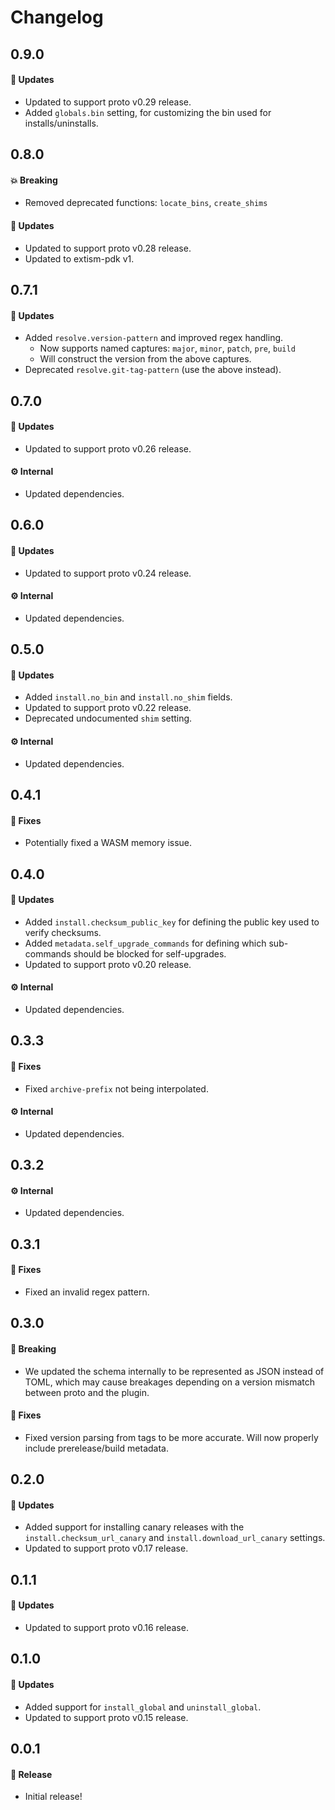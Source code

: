 # Changelog

## 0.9.0

#### 🚀 Updates

- Updated to support proto v0.29 release.
- Added `globals.bin` setting, for customizing the bin used for installs/uninstalls.

## 0.8.0

#### 💥 Breaking

- Removed deprecated functions: `locate_bins`, `create_shims`

#### 🚀 Updates

- Updated to support proto v0.28 release.
- Updated to extism-pdk v1.

## 0.7.1

#### 🚀 Updates

- Added `resolve.version-pattern` and improved regex handling.
  - Now supports named captures: `major`, `minor`, `patch`, `pre`, `build`
  - Will construct the version from the above captures.
- Deprecated `resolve.git-tag-pattern` (use the above instead).

## 0.7.0

#### 🚀 Updates

- Updated to support proto v0.26 release.

#### ⚙️ Internal

- Updated dependencies.

## 0.6.0

#### 🚀 Updates

- Updated to support proto v0.24 release.

#### ⚙️ Internal

- Updated dependencies.

## 0.5.0

#### 🚀 Updates

- Added `install.no_bin` and `install.no_shim` fields.
- Updated to support proto v0.22 release.
- Deprecated undocumented `shim` setting.

#### ⚙️ Internal

- Updated dependencies.

## 0.4.1

#### 🐞 Fixes

- Potentially fixed a WASM memory issue.

## 0.4.0

#### 🚀 Updates

- Added `install.checksum_public_key` for defining the public key used to verify checksums.
- Added `metadata.self_upgrade_commands` for defining which sub-commands should be blocked for self-upgrades.
- Updated to support proto v0.20 release.

#### ⚙️ Internal

- Updated dependencies.

## 0.3.3

#### 🐞 Fixes

- Fixed `archive-prefix` not being interpolated.

#### ⚙️ Internal

- Updated dependencies.

## 0.3.2

#### ⚙️ Internal

- Updated dependencies.

## 0.3.1

#### 🐞 Fixes

- Fixed an invalid regex pattern.

## 0.3.0

#### 🚀 Breaking

- We updated the schema internally to be represented as JSON instead of TOML, which may cause breakages depending on a version mismatch between proto and the plugin.

#### 🐞 Fixes

- Fixed version parsing from tags to be more accurate. Will now properly include prerelease/build metadata.

## 0.2.0

#### 🚀 Updates

- Added support for installing canary releases with the `install.checksum_url_canary` and `install.download_url_canary` settings.
- Updated to support proto v0.17 release.

## 0.1.1

#### 🚀 Updates

- Updated to support proto v0.16 release.

## 0.1.0

#### 🚀 Updates

- Added support for `install_global` and `uninstall_global`.
- Updated to support proto v0.15 release.

## 0.0.1

#### 🎉 Release

- Initial release!
